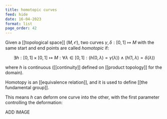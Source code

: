 ```yaml
---
title: homotopic curves
feed: hide
date: 16-04-2023
format: list
page_order: 42
---
```



Given a [[topological space]] $(M, \mathcal O)$, two curves $\gamma, \delta: [0, 1]\mapsto M$ with the same start and end points are called *homotopic* if:

$$
\exists h: [0,1]\times[0,1]\mapsto M: \forall\lambda\in[0,1]: (h(0,\lambda)=\gamma(\lambda))\land(h(1,\lambda)=\delta(\lambda))
$$


where $h$ is continuous ([[continuity]] defined on [[product topology]] for the domain).

Homotopy is an [[equivalence relation]], and it is used to define [[the fundamental group]].

This means $h$ can deform one curve into the other, with the first parameter controlling the deformation:

ADD IMAGE